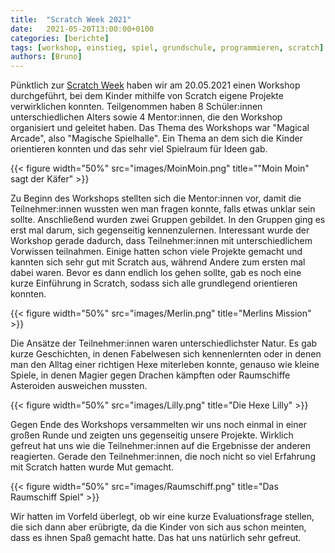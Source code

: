 ```yaml
---
title:  "Scratch Week 2021"
date:   2021-05-20T13:00:00+0100
categories: [berichte]
tags: [workshop, einstieg, spiel, grundschule, programmieren, scratch]
authors: [Bruno]
---
```


Pünktlich zur [Scratch Week](https://sip.scratch.mit.edu/scratchweek/) haben wir am 20.05.2021 einen Workshop durchgeführt, bei
dem Kinder mithilfe von Scratch eigene Projekte verwirklichen konnten. Teilgenommen haben 8 Schüler:innen unterschiedlichen Alters
sowie 4 Mentor:innen, die den Workshop organisiert und geleitet haben. Das Thema des Workshops war "Magical Arcade", also "Magische Spielhalle".
Ein Thema an dem sich die Kinder orientieren konnten und das sehr viel Spielraum für Ideen gab.

{{< figure width="50%" src="images/MoinMoin.png" title="\"Moin Moin\" sagt der Käfer" >}}

Zu Beginn des Workshops stellten sich die Mentor:innen vor, damit die Teilnehmer:innen wussten wen man fragen konnte, falls etwas unklar sein sollte.
Anschließend wurden zwei Gruppen gebildet. In den Gruppen ging es erst mal darum, sich gegenseitig kennenzulernen. Interessant wurde der Workshop gerade
dadurch, dass Teilnehmer:innen mit unterschiedlichem Vorwissen teilnahmen. Einige hatten schon viele Projekte gemacht und kannten sich sehr gut mit Scratch aus,
während Andere zum ersten mal dabei waren. Bevor es dann endlich los gehen sollte, gab es noch eine kurze Einführung in Scratch, sodass sich alle grundlegend
orientieren konnten.

{{< figure width="50%" src="images/Merlin.png" title="Merlins Mission" >}}

Die Ansätze der Teilnehmer:innen waren unterschiedlichster Natur. Es gab kurze Geschichten, in denen Fabelwesen sich kennenlernten oder in denen man den Alltag
einer richtigen Hexe miterleben konnte, genauso wie kleine Spiele, in denen Magier gegen Drachen kämpften oder Raumschiffe Asteroiden ausweichen mussten.

{{< figure width="50%" src="images/Lilly.png" title="Die Hexe Lilly" >}}

Gegen Ende des Workshops versammelten wir uns noch einmal in einer großen Runde und zeigten uns gegenseitig unsere Projekte. Wirklich gefreut hat uns wie die
Teilnehmer:innen auf die Ergebnisse der anderen reagierten. Gerade den Teilnehmer:innen, die noch nicht so viel Erfahrung mit Scratch hatten wurde Mut gemacht.

{{< figure width="50%" src="images/Raumschiff.png" title="Das Raumschiff Spiel" >}}

Wir hatten im Vorfeld überlegt, ob wir eine kurze Evaluationsfrage stellen, die sich dann aber erübrigte, da die Kinder von sich aus schon meinten, dass es ihnen
Spaß gemacht hatte. Das hat uns natürlich sehr gefreut.
